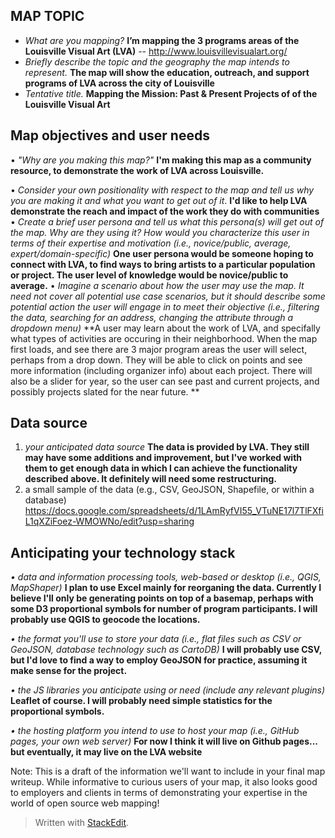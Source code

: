 

MAP TOPIC
---------
 - *What are you mapping?*  **I’m mapping the 3 programs areas of the Louisville Visual Art (LVA)** -- http://www.louisvillevisualart.org/
 - *Briefly describe the topic and the geography the map intends to represent.* **The map will show the education, outreach, and support programs of LVA across the city of Louisville**
 - *Tentative title.* **Mapping the Mission: Past & Present Projects of of the Louisville Visual Art**

Map objectives and user needs
---------
•	*"Why are you making this map?"* **I'm making this map as a community resource, to demonstrate the work of LVA across Louisville.**

•	*Consider your own positionality with respect to the map and tell us why you are making it and what you want to get out of it*. **I'd like to help LVA demonstrate the reach and impact of the work they do with communities**
•	*Create a brief user persona and tell us what this persona(s) will get out of the map. Why are they using it? How would you characterize this user in terms of their expertise and motivation (i.e., novice/public, average, expert/domain-specific)* **One user persona would be someone hoping to connect with LVA, to find ways to bring artists to a particular population or project. The user level of knowledge would be novice/public to average.**
•	*Imagine a scenario about how the user may use the map. It need not cover all potential use case scenarios, but it should describe some potential action the user will engage in to meet their objective (i.e., filtering the data, searching for an address, changing the attribute through a dropdown menu)*  **A user may learn about the work of LVA, and specifally what types of activities are occuring in their neighborhood. When the map first loads, and see there are 3 major program areas the user will select, perhaps from a drop down. They will be able to click on points and see more information (including organizer info) about each project. There will also be a slider for year, so the user can see past and current projects, and possibly projects slated for the near future. **

Data source
---------
1. *your anticipated data source* **The data is provided by LVA. They still may have some additions and improvement, but I've worked with them to get enough data in which I can achieve the functionality described above. It definitely will need some restructuring.**
2. a small sample of the data (e.g., CSV, GeoJSON, Shapefile, or within a database)
https://docs.google.com/spreadsheets/d/1LAmRyfVI55_VTuNE17l7TlFXfiL1qXZiFoez-WMOWNo/edit?usp=sharing

Anticipating your technology stack
----------------------------------
*•	data and information processing tools, web-based or desktop (i.e., QGIS, MapShaper)* **I plan to use Excel mainly for reorganing the data. Currently I believe I'll only be generating points on top of a basemap, perhaps with some D3 proportional symbols for number of program participants. I will probably use QGIS to geocode the locations.**

*•	the format you'll use to store your data (i.e., flat files such as CSV or GeoJSON, database technology such as CartoDB)* **I will probably use CSV, but I'd love to find a way to employ GeoJSON for practice, assuming it make sense for the project.**

*•	the JS libraries you anticipate using or need (include any relevant plugins)* **Leaflet of course. I will probably need simple statistics for the proportional symbols.**

*•	the hosting platform you intend to use to host your map (i.e., GitHub pages, your own web server)* **For now I think it will live on Github pages... but eventually, it may live on the LVA website**


Note: This is a draft of the information we'll want to include in your final map writeup. While informative to curious users of your map, it also looks good to employers and clients in terms of demonstrating your expertise in the world of open source web mapping!



> Written with [StackEdit](https://stackedit.io/).
